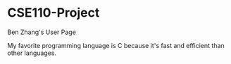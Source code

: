 # CSE110-Project

Ben Zhang's User Page

My favorite programming language is C because it's fast and efficient than other languages.
   